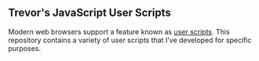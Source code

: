 ## Trevor's JavaScript User Scripts

Modern web browsers support a feature known as [user scripts](). 
This repository contains a variety of user scripts that I've developed for specific purposes.
